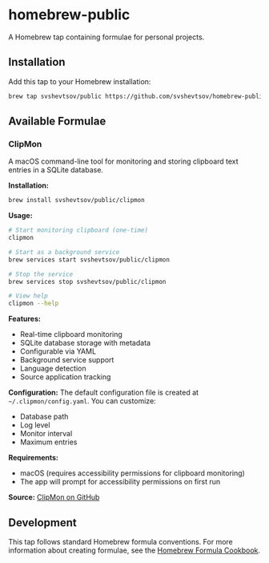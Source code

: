 # homebrew-public

A Homebrew tap containing formulae for personal projects.

## Installation

Add this tap to your Homebrew installation:

```bash
brew tap svshevtsov/public https://github.com/svshevtsov/homebrew-public.git
```

## Available Formulae

### ClipMon

A macOS command-line tool for monitoring and storing clipboard text entries in a SQLite database.

**Installation:**
```bash
brew install svshevtsov/public/clipmon
```

**Usage:**
```bash
# Start monitoring clipboard (one-time)
clipmon

# Start as a background service
brew services start svshevtsov/public/clipmon

# Stop the service
brew services stop svshevtsov/public/clipmon

# View help
clipmon --help
```

**Features:**
- Real-time clipboard monitoring
- SQLite database storage with metadata
- Configurable via YAML
- Background service support
- Language detection
- Source application tracking

**Configuration:**
The default configuration file is created at `~/.clipmon/config.yaml`. You can customize:
- Database path
- Log level
- Monitor interval
- Maximum entries

**Requirements:**
- macOS (requires accessibility permissions for clipboard monitoring)
- The app will prompt for accessibility permissions on first run

**Source:** [ClipMon on GitHub](https://github.com/svshevtsov/ClipMon)

## Development

This tap follows standard Homebrew formula conventions. For more information about creating formulae, see the [Homebrew Formula Cookbook](https://docs.brew.sh/Formula-Cookbook).